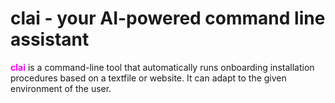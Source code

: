 # clai - your AI-powered command line assistant
<span style="color:magenta; font-weight:bold;">clai</span> is a command-line tool that automatically runs onboarding installation procedures based on a textfile or website. It can adapt to the given environment of the user.
